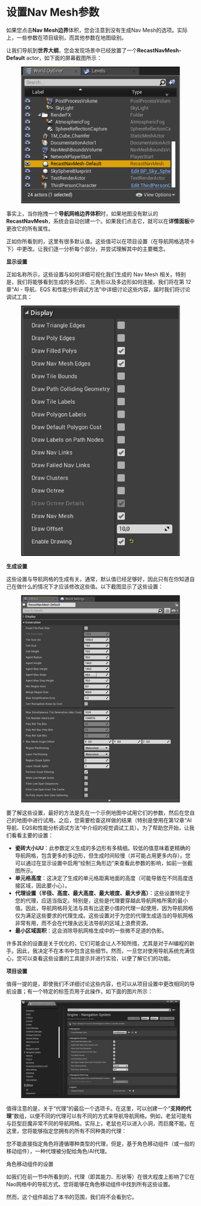 # 设置Nav Mesh参数

如果您点击**Nav Mesh边界**体积，您会注意到没有生成Nav Mesh的选项。实际上，一些参数在项目级别，而其他参数在地图级别。

让我们导航到**世界大纲**，您会发现场景中已经放置了一个**RecastNavMesh-Default** actor，如下面的屏幕截图所示：

<figure><img src="../../../.gitbook/assets/image (82).png" alt=""><figcaption></figcaption></figure>

事实上，当你拖拽一个**导航网格边界体积**时，如果地图没有默认的**RecastNavMesh**，系统会自动创建一个。如果我们点击它，就可以在**详情面板**中更改它的所有属性。

正如你所看到的，这里有很多默认值。这些值可以在项目设置（在导航网格选项卡下）中更改。让我们逐一分析每个部分，并尝试理解其中的主要概念。

**显示设置**

正如名称所示，这些设置与如何详细可视化我们生成的 Nav Mesh 相关。特别是，我们将能够看到生成的多边形、三角形以及多边形如何连接。我们将在第 12 章“AI - 导航、EQS 和性能分析调试方法”中详细讨论这些内容，届时我们将讨论调试工具：

<figure><img src="../../../.gitbook/assets/image (83).png" alt=""><figcaption></figcaption></figure>

**生成设置**

这些设置与导航网格的生成有关。通常，默认值已经足够好，因此只有在你知道自己在做什么的情况下才应该修改这些值。以下截图显示了这些设置：

<figure><img src="../../../.gitbook/assets/image (84).png" alt=""><figcaption></figcaption></figure>

要了解这些设置，最好的方法是先在一个示例地图中试用它们的参数，然后在您自己的地图中进行试用。之后，您需要检查这样做的结果（特别是使用在第12章“AI导航、EQS和性能分析调试方法”中介绍的视觉调试工具）。为了帮助您开始，让我们看看主要的设置：

* **瓷砖大小UU**：此参数定义生成的多边形有多精细。较低的值意味着更精确的导航网格，包含更多的多边形，但生成时间较慢（并可能占用更多内存）。您可以通过在显示设置中启用“绘制三角形边”来查看此参数的影响，如前一张截图所示。
* **单元格高度**：这决定了生成的单元格距离地面的高度（可能导致在不同高度连接区域，因此要小心）。
* **代理设置（半径、高度、最大高度、最大坡度、最大步高）**：这些设置特定于您的代理，应适当指定。特别是，这些是代理要穿越此导航网格所需的最小值。因此，导航网格将无法与具有比这更小值的代理一起使用，因为导航网格仅为满足这些要求的代理生成。这些设置对于为您的代理生成适当的导航网格非常有用，而不会在代理永远无法导航的区域上浪费资源。
* **最小区域面积**：这会消除导航网格生成中的一些微不足道的伪影。

许多其余的设置是关于优化的，它们可能会让人不知所措，尤其是对于AI编程的新手。因此，我决定不在本书中包含这些细节。然而，一旦您对使用导航系统充满信心，您可以查看这些设置的工具提示并进行实验，以便了解它们的功能。

**项目设置**

值得一提的是，即使我们不详细讨论这些内容，也可以从项目设置中更改相同的导航设置；有一个特定的标签页用于此操作，如下面的图片所示：

<figure><img src="../../../.gitbook/assets/image (85).png" alt=""><figcaption></figcaption></figure>

值得注意的是，关于“代理”的最后一个选项卡。在这里，可以创建一个“**支持的代理**”数组，以便不同的代理可以有不同的方式来导航导航网格。例如，老鼠可能有与巨型巨魔非常不同的导航网格。实际上，老鼠也可以进入小洞，而巨魔不能。在这里，您将能够指定您拥有的所有不同种类的代理：

您不能直接指定角色将遵循哪种类型的代理，但是，基于角色移动组件（或一般的移动组件），一种代理被分配给角色/AI代理。

角色移动组件的设置

如我们在前一节中所看到的，代理（即其能力、形状等）在很大程度上影响了它在Nao网格中的导航方式。您将能够在角色移动组件中找到所有这些设置。

然而，这个组件超出了本书的范围，我们将不会看到它。
